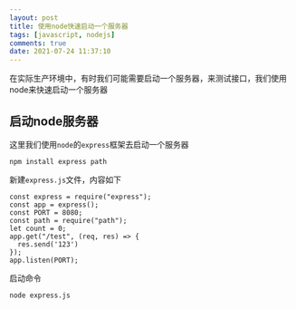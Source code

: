 ```yaml
---
layout: post
title: 使用node快速启动一个服务器
tags: [javascript, nodejs]
comments: true
date: 2021-07-24 11:37:10
---
```


在实际生产环境中，有时我们可能需要启动一个服务器，来测试接口，我们使用node来快速启动一个服务器
<!-- more -->

## 启动node服务器
这里我们使用`node`的`express`框架去启动一个服务器
```
npm install express path
```
新建`express.js`文件，内容如下
```
const express = require("express");
const app = express();
const PORT = 8080;
const path = require("path");
let count = 0;
app.get("/test", (req, res) => {
  res.send('123')
});
app.listen(PORT);
```
启动命令
```
node express.js
```
